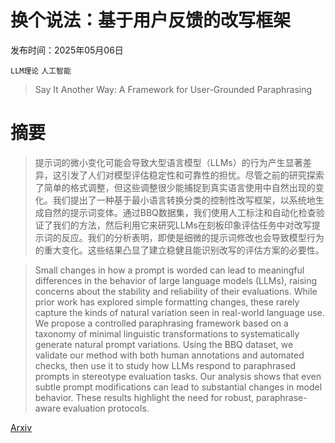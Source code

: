 # 换个说法：基于用户反馈的改写框架

发布时间：2025年05月06日

`LLM理论` `人工智能`

> Say It Another Way: A Framework for User-Grounded Paraphrasing

# 摘要

> 提示词的微小变化可能会导致大型语言模型（LLMs）的行为产生显著差异，这引发了人们对模型评估稳定性和可靠性的担忧。尽管之前的研究探索了简单的格式调整，但这些调整很少能捕捉到真实语言使用中自然出现的变化。我们提出了一种基于最小语言转换分类的控制性改写框架，以系统地生成自然的提示词变体。通过BBQ数据集，我们使用人工标注和自动化检查验证了我们的方法，然后利用它来研究LLMs在刻板印象评估任务中对改写提示词的反应。我们的分析表明，即使是细微的提示词修改也会导致模型行为的重大变化。这些结果凸显了建立稳健且能识别改写的评估方案的必要性。

> Small changes in how a prompt is worded can lead to meaningful differences in the behavior of large language models (LLMs), raising concerns about the stability and reliability of their evaluations. While prior work has explored simple formatting changes, these rarely capture the kinds of natural variation seen in real-world language use. We propose a controlled paraphrasing framework based on a taxonomy of minimal linguistic transformations to systematically generate natural prompt variations. Using the BBQ dataset, we validate our method with both human annotations and automated checks, then use it to study how LLMs respond to paraphrased prompts in stereotype evaluation tasks. Our analysis shows that even subtle prompt modifications can lead to substantial changes in model behavior. These results highlight the need for robust, paraphrase-aware evaluation protocols.

[Arxiv](https://arxiv.org/abs/2505.03563)